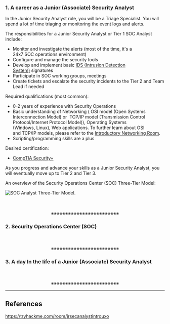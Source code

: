 ### 1. A career as a Junior (Associate) Security Analyst

In the Junior Security Analyst role, you will be a Triage Specialist. You will spend a lot of time triaging or monitoring the event logs and alerts.  

The responsibilities for a Junior Security Analyst or Tier 1 SOC Analyst include:

- Monitor and investigate the alerts (most of the time, it's a 24x7 SOC operations environment)
- Configure and manage the security tools
- Develop and implement basic [IDS (Intrusion Detection System)](https://www.barracuda.com/glossary/intrusion-detection-system) signatures
- Participate in SOC working groups, meetings
- Create tickets and escalate the security incidents to the Tier 2 and Team Lead if needed

Required qualifications (most common):

- 0-2 years of experience with Security Operations
- Basic understanding of Networking ( OSI model (Open Systems Interconnection Model) or  TCP/IP model (Transmission Control Protocol/Internet Protocol Model)), Operating Systems (Windows, Linux), Web applications. To further learn about OSI and TCP/IP models, please refer to the [Introductory Networking Room](https://tryhackme.com/room/introtonetworking).
- Scripting/programming skills are a plus

Desired certification:

- [CompTIA Security+](https://www.comptia.org/certifications/security)   

As you progress and advance your skills as a Junior Security Analyst, you will eventually move up to Tier 2 and Tier 3.

An overview of the Security Operations Center (SOC) Three-Tier Model:

![SOC Analyst Three-Tier Model.](https://tryhackme-images.s3.amazonaws.com/user-uploads/5fc2847e1bbebc03aa89fbf2/room-content/7bf731bb9c58b0e9172a4788b761ad37.png)
<div align="center">
<br>
<br>
※※※※※※※※※※※※※※※※※※※※※※※※
<br>
</div>
<!-- PAGE BREAK -->
<div style="page-break-after: always;"></div>



### 2. Security Operations Center (SOC)
<div align="center">
<br>
<br>
※※※※※※※※※※※※※※※※※※※※※※※※
<br>
</div>
<!-- PAGE BREAK -->
<div style="page-break-after: always;"></div>



### 3. A day In the life of a Junior (Associate) Security Analyst
<div align="center">
<br>
<br>
※※※※※※※※※※※※※※※※※※※※※※※※
<br>
</div>
<!-- PAGE BREAK -->
<div style="page-break-after: always;"></div>



---

## References

https://tryhackme.com/room/jrsecanalystintrouxo